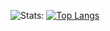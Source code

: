 <!-- ### Mad stats -->
![Stats:](https://github-readme-stats.vercel.app/api?username=weebi&count_private=true&hide=contribs,prs&title_color=dd6387&bg_color=ffffff&icon_color=dd6387&show_icons=true&hide_border=true)
[![Top Langs](https://github-readme-stats.vercel.app/api/top-langs/?username=anuraghazra&langs_count=2)](https://github.com/anuraghazra/github-readme-stats)

<!--
**weeebi/weeebi** is a ✨ _special_ ✨ repository because its `README.md` (this file) appears on your GitHub profile.

Here are some ideas to get you started:

- 🔭 I’m currently working on ...
- 🌱 I’m currently learning ...
- 👯 I’m looking to collaborate on ...
- 🤔 I’m looking for help with ...
- 💬 Ask me about ...
- 📫 How to reach me: ...
- 😄 Pronouns: ...
- ⚡ Fun fact: ...
-->
